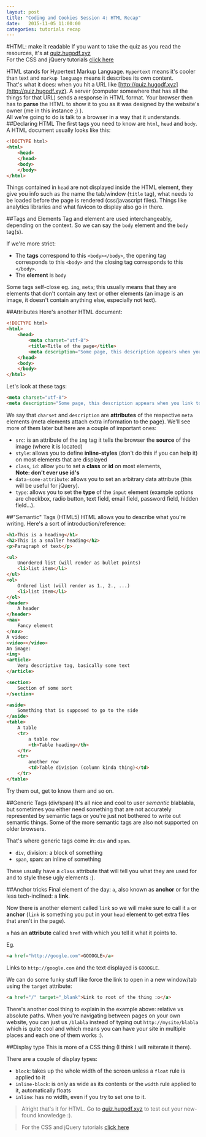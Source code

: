 ```yaml
---
layout: post
title: "Coding and Cookies Session 4: HTML Recap"
date:   2015-11-05 11:00:00
categories: tutorials recap
---
```

#HTML: make it readable
If you want to take the quiz as you read the resources, it's at [quiz.hugodf.xyz](http://quiz.hugodf.xyz)  
For the CSS and jQuery tutorials [click here](/tutorials/2015/11/05/recap.html)

HTML stands for Hypertext Markup Language. `Hypertext` means it's cooler than text and `markup language` means it describes its own content.  
That's what it does: when you hit a URL like [http://quiz.hugodf.xyz](http://quiz.hugodf.xyz). A server (computer somewhere that has all the things for that URL) sends a response in HTML format. Your browser then has to **parse** the HTML to show it to you as it was designed by the website's owner (me in this instance ;) ).  
All we're going to do is talk to a browser in a way that it understands.
##Declaring HTML
The first tags you need to know are `html`, `head` and `body`. A HTML document usually looks like this:

```html
<!DOCTYPE html>
<html>
	<head>
	</head>
	<body>
	</body>
</html>
```
Things contained in `head` are not displayed inside the HTML element, they give you info such as the name the tab/window (`title` tag), what needs to be loaded before the page is rendered (css/javascript files). Things like analytics libraries and what favicon to display also go in there.

##Tags and Elements
Tag and element are used interchangeably, depending on the context. So we can say the `body` element and the `body` tag(s).  

If we're more strict:  
- The **tags** correspond to this `<body></body>`, the opening tag corresponds to this `<body>` and the closing tag corresponds to this `</body>`.  
- The **element** is `body`

Some tags self-close eg. `img`, `meta`; this usually means that they are elements that don't contain any text or other elements (an image is an image, it doesn't contain anything else, especially not text).

##Attributes
Here's another HTML document:

```html
<!DOCTYPE html>
<html>
	<head>
		<meta charset="utf-8">
		<title>Title of the page</title>
		<meta description="Some page, this description appears when you link to this page from google/twitter/facebook">
	</head>
	<body>
	</body>
</html>
```

Let's look at these tags:

```html
<meta charset="utf-8">
<meta description="Some page, this description appears when you link to this page from google/twitter/facebook">
```

We say that `charset` and `description` are **attributes** of the respective `meta` elements (meta elements attach extra information to the page). We'll see more of them later but here are a couple of important ones:  
- `src`: is an attribute of the `img` tag it tells the browser the **source** of the image (where it is located)
- `style`: allows you to define **inline-styles** (don't do this if you can help it) on most elements that are displayed
- `class`, `id`: allow you to set a **class** or **id** on most elements,  
**Note: don't ever use id's**  
- `data-some-attribute`: allows you to set an arbitrary data attribute (this will be useful for jQuery).  
- `type`: allows you to set the **type** of the `input` element (example options are checkbox, radio button, text field, email field, password field, hidden field...).

##"Semantic" Tags (HTML5)
HTML allows you to describe what you're writing. Here's a sort of introduction/reference:

```html
<h1>This is a heading</h1>
<h2>This is a smaller heading</h2>
<p>Paragraph of text</p>

<ul>
	Unordered list (will render as bullet points)
	<li>list item</li>
</ul>
<ol>
	Ordered list (will render as 1., 2., ...)
	<li>list item</li>
</ol>
<header>
	A header
</header>
<nav>
	Fancy element
</nav>
A video: 
<video></video>
An image:
<img>
<article>
	Very descriptive tag, basically some text
</article>

<section>
	Section of some sort
</section>

<aside>
	Something that is supposed to go to the side
</aside>
<table>
	A table
	<tr>
		a table row
		<th>Table heading</th>
	</tr>
	<tr>
		another row
		<td>Table division (column kinda thing)</td>
	</tr>
</table>
```

Try them out, get to know them and so on.

##Generic Tags (div/span)
It's all nice and cool to user _semantic_ blablabla, but sometimes you either need something that are not accurately represented by semantic tags or you're just not bothered to write out semantic things. Some of the more semantic tags are also not supported on older browsers.

That's where generic tags come in: `div` and `span`.

- `div`, division: a block of something
- `span`, span: an inline of something

These usually have a `class` attribute that will tell you what they are used for and to style these ugly elements :).

##Anchor tricks
Final element of the day: `a`, also known as **anchor** or for the less tech-inclined: a **link**.

Now there is another element called `link` so we will make sure to call it `a` or **anchor** (`link` is something you put in your `head` element to get extra files that aren't in the page).

`a` has an **attribute** called `href` with which you tell it what it points to.

Eg.
```html
<a href="http://google.com">GOOOGLE</a>
```
Links to `http://google.com` and the text displayed is `GOOOGLE`.

We can do some funky stuff like force the link to open in a new window/tab using the `target` attribute:
```html
<a href="/" target="_blank">Link to root of the thing :o</a>
```

There's another cool thing to explain in the example above: relative vs absolute paths. When you're navigating between pages on your own website, you can just us `/blabla` instead of typing out `http://mysite/blabla` which is quite cool and which means you can have your site in multiple places and each one of them works :).

##Display type
This is more of a CSS thing (I think I will reiterate it there).

There are a couple of display types:  
- `block`: takes up the whole width of the screen unless a `float` rule is applied to it
- `inline-block`: is only as wide as its contents or the `width` rule applied to it, automatically floats
- `inline`: has no width, even if you try to set one to it.

> Alright that's it for HTML. Go to [quiz.hugodf.xyz](http://quiz.hugodf.xyz) to test out your new-found knowledge :).

>For the CSS and jQuery tutorials [click here](/tutorials/2015/11/05/recap.html)